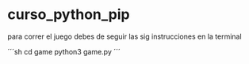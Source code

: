 # curso_python_pip

para correr el juego debes de seguir las sig instrucciones en la terminal

´´´sh
cd game
python3 game.py
´´´
